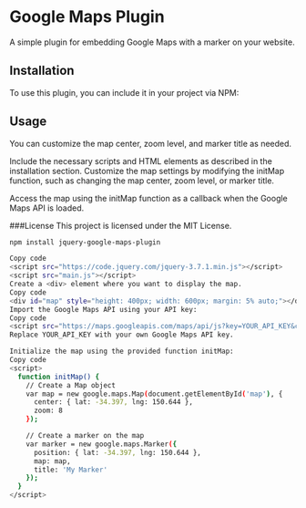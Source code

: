 # Google Maps Plugin

A simple plugin for embedding Google Maps with a marker on your website.

## Installation

To use this plugin, you can include it in your project via NPM:

## Usage
You can customize the map center, zoom level, and marker title as needed.

Include the necessary scripts and HTML elements as described in the installation section.
Customize the map settings by modifying the initMap function, such as changing the map center, zoom level, or marker title.

Access the map using the initMap function as a callback when the Google Maps API is loaded.

###License
This project is licensed under the MIT License.

```bash
npm install jquery-google-maps-plugin

Copy code
<script src="https://code.jquery.com/jquery-3.7.1.min.js"></script>
<script src="main.js"></script>
Create a <div> element where you want to display the map.
Copy code
<div id="map" style="height: 400px; width: 600px; margin: 5% auto;"></div>
Import the Google Maps API using your API key:
Copy code
<script src="https://maps.googleapis.com/maps/api/js?key=YOUR_API_KEY&callback=initMap" async defer></script>
Replace YOUR_API_KEY with your own Google Maps API key.

Initialize the map using the provided function initMap:
Copy code
<script>
  function initMap() {
    // Create a Map object
    var map = new google.maps.Map(document.getElementById('map'), {
      center: { lat: -34.397, lng: 150.644 },
      zoom: 8
    });

    // Create a marker on the map
    var marker = new google.maps.Marker({
      position: { lat: -34.397, lng: 150.644 },
      map: map,
      title: 'My Marker'
    });
  }
</script>




